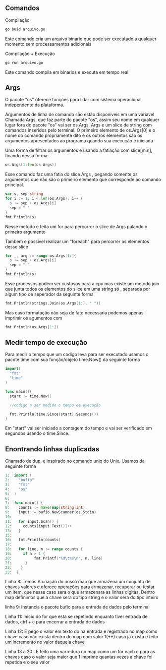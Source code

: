 ## Comandos
Compilação
~~~sh
go buid arquivo.go
~~~
Este comando cria um arquivo binario que pode ser executado a qualquer momento sem processamentos adicionais

Compilação + Execução
~~~sh
go run arquivo.go
~~~
Este comando compila em binarios e executa em tempo real

## Args

O pacote "os" oferece funções para lidar com sistema operacional independente da plataforma.

Argumentos de linha de comando são  estão disponiveis em uma variavel Chamada Args, que faz parte do pacote "os", assim seu nome em qualquer lugar fora do pacote "os" vai ser os.Args.
Args e um slice de string com comandos inseridos pelo terminal.
O primeiro elemento de os.Args[0] e o nome do comando propriamente dito e os outros elementos são os argumentos apresentados ao programa quando sua execução é iniciada

Uma forma de filtrar os argumentos e usando a fatiação com slice[m:n], ficando dessa forma:
~~~go
os.Args[1:len(os.Args)]
~~~
Esse comando faz uma fatia do slice Args , pegando somente os argumentos que não são o primeiro elemento que corresponde ao comando principal.

~~~go
var s, sep string
for i := 1; i < len(os.Args); i++ {
  s += sep + os.Args[i]
  sep = " "
}
fmt.Println(s)
~~~

Nesse metodo e feita um for para percorrer o slice de Args pulando o primeiro argumento

Tambem e possivel realizar um "foreach" para percorrer os elementos desse slice

~~~go
for _, arg := range os.Args[1:]{
  s += sep + os.Args[i]
  sep = " "
}
fmt.Println(s)
~~~

Esse processos podem ser custosos para a cpu mas existe um metodo join que junta todos os elementos do slice em uma string só , separada por algum tipo de seperador da seguinte forma

~~~go
fmt.Println(strings.Join(os.Args[1:], " "))
~~~

Mas caso formatação não seja de fato necessaria podemos apenas imprimir os agumentos com

~~~go
fmt.Println(os.Args[1:])
~~~

## Medir tempo de execução

Para medir o tempo que um codigo leva para ser executado usamos o pacote time com sua função/objeto time.Now() da seguinte forma

~~~go
import(
  "fmt"
  "time"
)

func main(){
  start := time.Now()

  //codigo a ser medido o tempo de execução

  fmt.Println(time.Since(start).Seconds())
}
~~~
Em "start" vai ser iniciado a contagem do tempo e vai ser verificado em segundos usando o time.Since.

## Enontrando linhas duplicadas

Chamado de dup, e inspirado no comando uniq do Unix. Usamos da seguinte forma

~~~go
1:  import (
2:    "bufio"
3:    "fmt"
4:    "os"
5:  )
6:
7:  func main() {
8:    counts := make(map[string]int)
9:    input := bufio.NewScanner(os.Stdin)
10:  
11:   for input.Scan() {
12:     counts[input.Text()]++
13:	  }
15:
16:   fmt.Println(counts)
17:
18:   for line, n := range counts {
19:     if n > 1 {
20:			 fmt.Printf("%d\t%s\n", n, line)
21:		 }
22:    }
23:  }
~~~
Linha 8: Temos A criação do nosso map que armazena um conjunto de chaves valores e oferece operações para armazenar, recuperar ou testar um item, que nesse caso sera o que armazenara as linhas digitas. Dentro map definimos que a chave sera do tipo string e o valor será do tipo inteiro

linha 9: Instancia o pacote bufio para a entrada de dados pelo terminal

Linha 11: Inicio do for que esta se repetindo enquanto tiver entrada de dados, ctrl + c para encerrar a entrada de dados

Linha 12: E pego o valor em texto do na entrada e registrado no map como chave caso não exista dentro do map com valor 1(++) caso ja exista e feito um incremento no valor daquela chave

Linha 13 a 20 : E feito uma varredura no map como um for each e para as chaves caso o valor seja maior que 1 imprime quantas vezes a chave foi repetida e o seu valor


